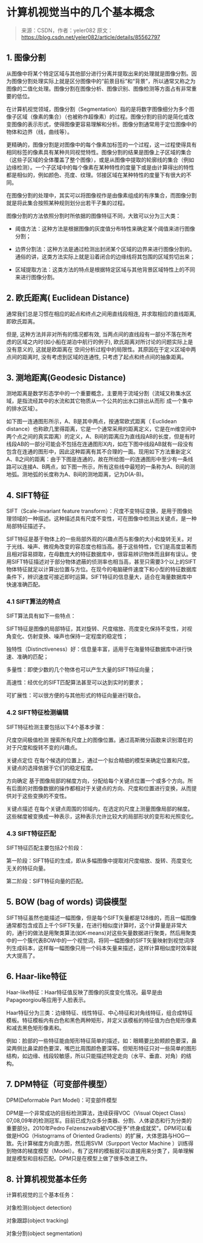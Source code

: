 # 计算机视觉当中的几个基本概念
> 来源：CSDN，作者：yeler082
> 原文：https://blog.csdn.net/yeler082/article/details/85562797

## 1. 图像分割

从图像中将某个特定区域与其他部分进行分离并提取出来的处理就是图像分割。因为图像分割处理实际上就是区分图像中的“前景目标”和“背景”，所以通常又称之为图像的二值化处理。图像分割在图像分析、图像识别、图像检测等方面占有非常重要的低位。

在计算机视觉领域，图像分割（Segmentation）指的是将数字图像细分为多个图像子区域（像素的集合）（也被称作超像素）的过程。图像分割的目的是简化或改变图像的表示形式，使得图像更容易理解和分析。图像分割通常用于定位图像中的物体和边界（线，曲线等）。

更精确的，图像分割是对图像中的每个像素加标签的一个过程，这一过程使得具有相同标签的像素具有某种共同视觉特性。图像分割的结果是图像上子区域的集合（这些子区域的全体覆盖了整个图像），或是从图像中提取的轮廓线的集合（例如边缘检测）。一个子区域中的每个像素在某种特性的度量下或是由计算得出的特性都是相似的，例如颜色、亮度、纹理。邻接区域在某种特性的度量下有很大的不同。

在图像分割的处理中，其实可以将图像视作是由像素组成的有序集合，而图像分割就是将此集合按照某种规则划分出若干子集的过程。

图像分割的方法依照分割时所依据的图像特征不同，大致可以分为三大类：

* 阈值方法：这种方法是根据图像的灰度值分布特性来确定某个阈值来进行图像分割；

* 边界分割法：这种方法是通过检测出封闭某个区域的边界来进行图像分割的。通俗的讲，这类方法实际上就是沿着闭合的边缘线将其包围的区域剪切出来；

* 区域提取方法：这类方法的特点是根据特定区域与其他背景区域特性上的不同来进行图像分割。

## 2. 欧氏距离( Euclidean Distance)

通常我们总是习惯在相应的起点和终点之间用直线段相连, 并求取相应的直线距离, 即欧氏距离。

但是, 这种方法并非对所有的情况都有效, 当两点间的直线段有一部分不落在所考虑的区域之内时(如小船在湖泊中航行的例子), 欧氏距离对所讨论的问题实际上是没有意义的, 这就是欧距离在 空间分析过程中的局限性。其原因在于定义区域中两点间的距离时, 没有考虑到区域的连通性, 只考虑了起点和终点间的抽象距离。

## 3. 测地距离(Geodesic Distance)

测地距离是数学形态学中的一个重要概念，主要用于流域分割（流域又称集水区域，是指流经其中的水流和其它物质从一个公共的出水口排出从而形 成一个集中的排水区域）。

如下图一连通图形所示，A、B是其中两点，按通常欧式距离（ Euclidean distance）也称欧几里得距离，它是一个通常采用的距离定义，它是在m维空间中两个点之间的真实距离）的定义，A、B间的距离应为直线段AB的长度，但是有时线段AB的一部分可能会不包括在连通图形X内，如在下图中线段AB就有一段没有包含在连通的图形中，因此这种距离有其不合理的一面。现用如下方法重新定义A、B之间的距离：由于下图是连通的，故在所给图一的连通图形中至少有一条线路可以连接A、B两点，如下图一所示，所有这些线中最短的一条称为A、B间的测地弧。测地弧的长度称为A、B间的测地距离，记为D(A-B)。

[](./image/1_1.webp)

## 4. SIFT特征

SIFT（Scale-invariant feature transform）：尺度不变特征变换，是用于图像处理领域的一种描述。这种描述具有尺度不变性，可在图像中检测出关键点，是一种局部特征描述子。

SIFT特征是基于物体上的一些局部外观的兴趣点而与影像的大小和旋转无关。对于光线、噪声、微视角改变的容忍度也相当高。基于这些特性，它们是高度显著而且相对容易撷取，在母数庞大的特征数据库中，很容易辨识物体而且鲜有误认。使用SIFT特征描述对于部分物体遮蔽的侦测率也相当高，甚至只需要3个以上的SIFT物体特征就足以计算出位置与方位。在现今的电脑硬件速度下和小型的特征数据库条件下，辨识速度可接近即时运算。SIFT特征的信息量大，适合在海量数据库中快速准确匹配。

### 4.1 SIFT算法的特点

SIFT算法具有如下一些特点：

SIFT特征是图像的局部特征，其对旋转、尺度缩放、亮度变化保持不变性，对视角变化、仿射变换、噪声也保持一定程度的稳定性；

独特性（Distinctiveness）好：信息量丰富，适用于在海量特征数据库中进行快速、准确的匹配；

多量性：即使少数的几个物体也可以产生大量的SIFT特征向量；

高速性：经优化的SIFT匹配算法甚至可以达到实时的要求；

可扩展性：可以很方便的与其他形式的特征向量进行联合。

### 4.2 SIFT特征检测编辑

SIFT特征检测主要包括以下4个基本步骤：

尺度空间极值检测
搜索所有尺度上的图像位置。通过高斯微分函数来识别潜在的对于尺度和旋转不变的兴趣点。

关键点定位
在每个候选的位置上，通过一个拟合精细的模型来确定位置和尺度。关键点的选择依据于它们的稳定程度。

方向确定
基于图像局部的梯度方向，分配给每个关键点位置一个或多个方向。所有后面的对图像数据的操作都相对于关键点的方向、尺度和位置进行变换，从而提供对于这些变换的不变性。

关键点描述
在每个关键点周围的邻域内，在选定的尺度上测量图像局部的梯度。这些梯度被变换成一种表示，这种表示允许比较大的局部形状的变形和光照变化。

### 4.3 SIFT特征匹配

SIFT特征匹配主要包括2个阶段：

第一阶段：SIFT特征的生成，即从多幅图像中提取对尺度缩放、旋转、亮度变化无关的特征向量。

第二阶段：SIFT特征向量的匹配。

## 5. BOW (bag of words) 词袋模型

SIFT特征虽然也能描述一幅图像，但是每个SIFT矢量都是128维的，而且一幅图像通常都包含成百上千个SIFT矢量，在进行相似度计算时，这个计算量是非常大的，通行的做法是用聚类算法(如K-means)对这些矢量数据进行聚类，然后用聚类中的一个簇代表BOW中的一个视觉词，将同一幅图像的SIFT矢量映射到视觉词序列生成码本，这样每一幅图像只用一个码本矢量来描述，这样计算相似度时效率就大大提高了。

## 6. Haar-like特征

Haar-like特征：Haar特征值反映了图像的灰度变化情况。最早是由Papageorgiou等应用于人脸表示。

Haar特征分为三类：边缘特征、线性特征、中心特征和对角线特征，组合成特征模板。特征模板内有白色和黑色两种矩形，并定义该模板的特征值为白色矩形像素和减去黑色矩形像素和。  

例如：脸部的一些特征能由矩形特征简单的描述，如：眼睛要比脸颊颜色要深，鼻梁两侧比鼻梁颜色要深，嘴巴比周围颜色要深等。但矩形特征只对一些简单的图形结构，如边缘、线段较敏感，所以只能描述特定走向（水平、垂直、对角）的结构。

## 7. DPM特征（可变部件模型）

DPM(Deformable Part Model)：可变部件模型

DPM是一个非常成功的目标检测算法，连续获得VOC（Visual Object Class）07,08,09年的检测冠军。目前已成为众多分类器、分割、人体姿态和行为分类的重要部分。2010年Pedro Felzenszwalb被VOC授予"终身成就奖"。DPM可以看做是HOG（Histogrrams of Oriented Gradients）的扩展，大体思路与HOG一致。先计算梯度方向直方图，然后用SVM（Surpport Vector Machine ）训练得到物体的梯度模型（Model）。有了这样的模板就可以直接用来分类了，简单理解就是模型和目标匹配。DPM只是在模型上做了很多改进工作。

## 8. 计算机视觉基本任务

计算机视觉的三个基本任务：

对象检测(object detection)

对象跟踪(object tracking)

对象分割(object segmentation)

